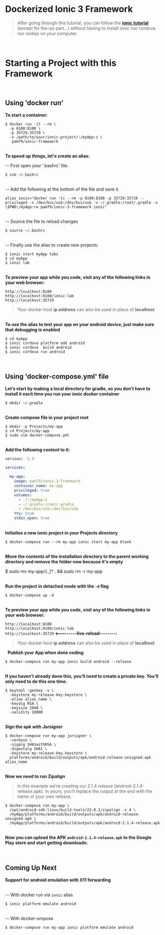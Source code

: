 # **Dockerized Ionic 3 Framework**

> After going through this tutorial, you can follow the [**ionic tutorial**](https://ionicframework.com/docs/intro/tutorial/) (except for the ios part...) without having to install ionic nor cordova nor nodejs on your computer.

&nbsp;  
# Starting a Project with this Framework
&nbsp;   

## Using 'docker run'

**To start a container:**  

```shell
$ docker run -it --rm \
  -p 8100:8100 \
  -p 35729:35729 \
  -v /path/to/your/ionic-project/:/myApp:z \
   pam79/ionic-framework
```

&nbsp;  
**To speed up things, let's create an alias:**

-- First open your '.bashrc' file.

`$ vim ~/.bashrc`

&nbsp;  
-- Add the following at the bottom of the file and save it.

```shell
alias ionic="docker run -ti --rm -p 8100:8100 -p 35729:35729 --privileged -v /dev/bus/usb:/dev/bus/usb -v ~/.gradle:/root/.gradle -v \$PWD:/myApp:rw pam79/ionic-3-framework ionic"
```

&nbsp;  
-- Source the file to reload changes

`$ source ~/.bashrc`

&nbsp;  
-- Finally use the alias to create new projects:

```shell
$ ionic start myApp tabs
$ cd myApp
$ ionic lab
```

&nbsp;  
**To preview your app while you code, visit any of the following links in your web browser:**

`http://localhost:8100`  
`http://localhost:8100/ionic-lab`  
`http://localhost:35729`
  
>Your docker host **ip address** can also be used in place of **localhost**

&nbsp;  
**To use the alias to test your app on your android device, just make sure that debugging is enabled**

```shell
$ cd myApp
$ ionic cordova platform add android
$ ionic cordova  build android
$ ionic cordova run android
```

&nbsp;  

## Using 'docker-compose.yml' file

**Let’s start by making a local directory for gradle, so you don’t have to install it each time you run your ionic docker container**

`$ mkdir ~/.gradle`

&nbsp;  
**Create compose file in your project root**

```shell
$ mkdir -p Projects/my-app
$ cd Projects/my-app
$ sudo vim docker-compose.yml
```

&nbsp;    
**Add the following content to it:**

```yml
version: '2.1'

services:

  my-app:
    image: pam79/ionic-3-framework
    container_name: my-app
    privileged: true
    volumes:
      - ./:/myApp:z
      - ~/.gradle:/root/.gradle
      - /dev/bus/usb:/dev/bus/usb
    tty: true
    stdin_open: true
```

&nbsp;  
**Initialise a new ionic project in your Projects directory**

`$ docker-compose run --rm my-app ionic start my-app blank`  

&nbsp;  
**Move the contents of the installation directory to the parent working directory and remove the folder now because it's empty**

$ sudo mv my-app/{.,}* . && sudo rm -r my-app

&nbsp;  
**Run the project in detached mode with the `-d` flag**

`$ docker-compose up -d`

&nbsp;  
**To preview your app while you code, visit any of the following links in your web browser:**

`http://localhost:8100`  
`http://localhost:8100/ionic-lab`  
`http://localhost:35729` **<--------live-reload--------:**
 
>Your docker host **ip address** can also be used in place of **localhost**

&nbsp;
**Publish your App when done coding**

`$ docker-compose run my-app ionic build android --release`

&nbsp;    
**If you haven’t already done this, you’ll need to create a private key. You’ll only need to do this one time.**

```shell
$ keytool -genkey -v \
  -keystore my-release-key.keystore \
  -alias alias_name \
  -keyalg RSA \
  -keysize 2048 \
  -validity 10000
```

&nbsp;  
**Sign the apk with Jarsigner**

```shell
$ docker-compose run my-app jarsigner \
  -verbose \
  -sigalg SHA1withRSA \
  -digestalg SHA1 \
  -keystore my-release-key.keystore \
  platforms/android/build/outputs/apk/android-release-unsigned.apk alias_name
```

&nbsp;  
**Now we need to run Zipalign**

> In this example we’re creating our 2.1.4 release (android-2.1.4-release.apk). In yours, you’ll replace the output at the end with the name of your own release.

```shell
$ docker-compose run my-app \
  /opt/android-sdk-linux/build-tools/23.0.2/zipalign -v 4 \
  /myApp/platforms/android/build/outputs/apk/android-release-unsigned.apk \
  /myApp/platforms/android/build/outputs/apk/android-2.1.4-release.apk
```

&nbsp;  
**Now you can upload the APK `android-2.1.4-release.apk` to the Google Play store and start getting downloads:**

&nbsp;  

## Coming Up Next


**Support for android emulation with X11 forwarding**

&nbsp;                        
-- With docker run via `ionic` alias 

`$ ionic platform emulate android`  

&nbsp;  
-- With docker-ompose  

`$ docker-compose run my-app ionic platform emulate android`
